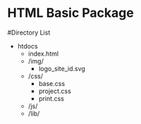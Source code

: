 
# HTML Basic Package

#Directory List
+ htdocs 
    + index.html
    + /img/
        + logo_site_id.svg
    + /css/
        + base.css
        + project.css
        + print.css
    + /js/
    + /lib/
